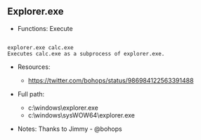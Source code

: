 ## Explorer.exe
* Functions: Execute
```

explorer.exe calc.exe
Executes calc.exe as a subprocess of explorer.exe.
```
   
* Resources:   
  * https://twitter.com/bohops/status/986984122563391488
   
* Full path:   
  * c:\windows\explorer.exe
  * c:\windows\sysWOW64\explorer.exe
   
* Notes: Thanks to Jimmy - @bohops  
   
